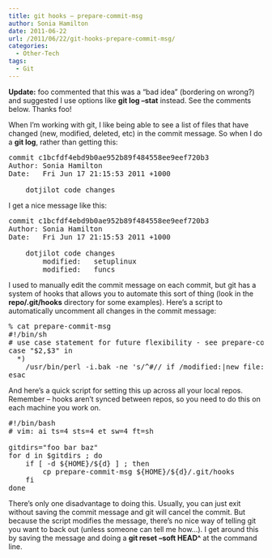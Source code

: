```yaml
---
title: git hooks – prepare-commit-msg
author: Sonia Hamilton
date: 2011-06-22
url: /2011/06/22/git-hooks-prepare-commit-msg/
categories:
  - Other-Tech
tags:
  - Git
---
```

**Update:** foo commented that this was a &#8220;bad idea&#8221; (bordering on wrong?) and suggested I use options like **git log &#8211;stat** instead. See the comments below. Thanks foo!

When I&#8217;m working with git, I like being able to see a list of files that have changed (new, modified, deleted, etc) in the commit message. So when I do a **git log**, rather than getting this:

<pre>commit c1bcfdf4ebd9b0ae952b89f484558ee9eef720b3
Author: Sonia Hamilton
Date:   Fri Jun 17 21:15:53 2011 +1000

    dotjilot code changes</pre>

I get a nice message like this:

<pre>commit c1bcfdf4ebd9b0ae952b89f484558ee9eef720b3
Author: Sonia Hamilton
Date:   Fri Jun 17 21:15:53 2011 +1000

    dotjilot code changes
        modified:   setuplinux
        modified:   funcs</pre>

I used to manually edit the commit message on each commit, but git has a system of hooks that allows you to automate this sort of thing (look in the **repo/.git/hooks** directory for some examples). Here&#8217;s a script to automatically uncomment all changes in the commit message:

<pre>% cat prepare-commit-msg
#!/bin/sh
# use case statement for future flexibility - see prepare-commit-msg.sample
case "$2,$3" in
  *)
    /usr/bin/perl -i.bak -ne 's/^#// if /modified:|new file:|deleted:|renamed:/; print' "$1" ;;
esac</pre>

And here&#8217;s a quick script for setting this up across all your local repos. Remember &#8211; hooks aren&#8217;t synced between repos, so you need to do this on each machine you work on.

<pre>#!/bin/bash
# vim: ai ts=4 sts=4 et sw=4 ft=sh

gitdirs="foo bar baz"
for d in $gitdirs ; do
    if [ -d ${HOME}/${d} ] ; then
        cp prepare-commit-msg ${HOME}/${d}/.git/hooks
    fi
done</pre>

There&#8217;s only one disadvantage to doing this. Usually, you can just exit without saving the commit message and git will cancel the commit. But because the script modifies the message, there&#8217;s no nice way of telling git you want to back out (unless someone can tell me how&#8230;). I get around this by saving the message and doing a **git reset &#8211;soft HEAD^** at the command line.

